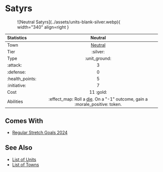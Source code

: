# Satyrs

<figure markdown="span">
    ![Neutral Satyrs](../assets/units-blank-silver.webp){ width="340" align=right }
</figure>


| Statistics | Neutral |
| :--- | :---: |
| Town | [Neutral](../towns/neutral.md) |
| Tier | :silver: |
| Type | :unit_ground: |
| :attack: | 3 |
| :defense: | 0 |
| :health_points: | 5 |
| :initiative: | 7 |
| Cost | 11 :gold: |
| Abilities | :effect_map: Roll a [die](../dice.md#attack-die). On a "-1" outcome, gain a :morale_positive: token. |


## Comes With

- [Regular Stretch Goals 2024](../content/regular_stretch_goals.md)


## See Also

- [List of Units](index.md)
- [List of Towns](../towns/index.md)